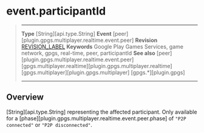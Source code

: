 # event.participantId

> --------------------- ------------------------------------------------------------------------------------------
> __Type__              [String][api.type.String]
> __Event__             [peer][plugin.gpgs.multiplayer.realtime.event.peer]
> __Revision__          [REVISION_LABEL](REVISION_URL)
> __Keywords__          Google Play Games Services, game network, gpgs, real-time, peer, participantId
> __See also__          [peer][plugin.gpgs.multiplayer.realtime.event.peer]
>						[gpgs.multiplayer.realtime][plugin.gpgs.multiplayer.realtime]
>						[gpgs.multiplayer][plugin.gpgs.multiplayer]
>                       [gpgs.*][plugin.gpgs]
> --------------------- ------------------------------------------------------------------------------------------

## Overview

[String][api.type.String] representing the affected participant. Only available for a [phase][plugin.gpgs.multiplayer.realtime.event.peer.phase] of <nobr>`"P2P connected"`</nobr> or <nobr>`"P2P disconnected"`</nobr>.